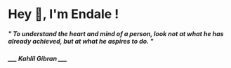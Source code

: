 <h1 title="head"> Hey 👋, I'm Endale !</h1>

**<h5><i>" To understand the heart and mind of a person, look not at what he has already achieved, but at what he aspires to do. "</i></h5>**

*<b>___ Kahlil Gibran ___</b>*
